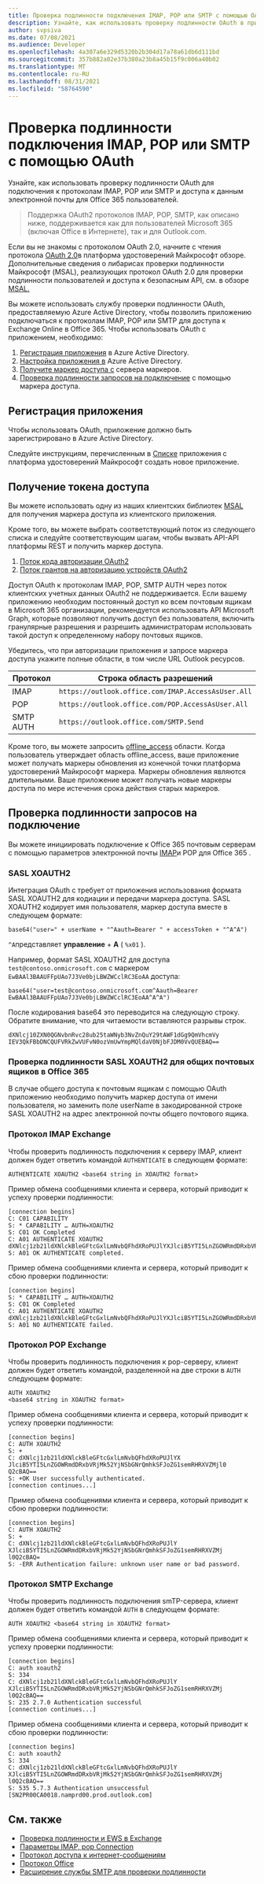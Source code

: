 ```yaml
---
title: Проверка подлинности подключения IMAP, POP или SMTP с помощью OAuth
description: Узнайте, как использовать проверку подлинности OAuth в приложениях IMAP, POP и SMTP.
author: svpsiva
ms.date: 07/08/2021
ms.audience: Developer
ms.openlocfilehash: 4a307a6e329d5320b2b304d17a78a61db6d111bd
ms.sourcegitcommit: 357b882a02e37b380a23b8a45b15f9c006a40b02
ms.translationtype: MT
ms.contentlocale: ru-RU
ms.lasthandoff: 08/31/2021
ms.locfileid: "58764590"
---
```

# <a name="authenticate-an-imap-pop-or-smtp-connection-using-oauth"></a>Проверка подлинности подключения IMAP, POP или SMTP с помощью OAuth

Узнайте, как использовать проверку подлинности OAuth для подключения к протоколам IMAP, POP или SMTP и доступа к данным электронной почты для Office 365 пользователей.

> Поддержка OAuth2 протоколов IMAP, POP, SMTP, как описано ниже, поддерживается как для пользователей Microsoft 365 (включая Office в Интернете), так и для Outlook.com.

Если вы не знакомы с протоколом OAuth 2.0, начните с чтения протокола [OAuth 2.0](/azure/active-directory/develop/active-directory-v2-protocols)в платформа удостоверений Майкрософт обзоре. Дополнительные сведения о либарисах проверки подлинности Майкрософт (MSAL), реализующих протокол OAuth 2.0 для проверки подлинности пользователей и доступа к безопасным API, см. в обзоре [MSAL.](/azure/active-directory/develop/msal-overview)

Вы можете использовать службу проверки подлинности OAuth, предоставляемую Azure Active Directory, чтобы позволить приложению подключаться к протоколам IMAP, POP или SMTP для доступа к Exchange Online в Office 365. Чтобы использовать OAuth с приложением, необходимо:

1. [Регистрация приложения](#register-your-application) в Azure Active Directory.
1. [Настройка приложения в](#configure-your-application) Azure Active Directory.
1. [Получите маркер доступа с](#get-an-access-token) сервера маркеров.
1. [Проверка подлинности запросов на подключение](#authenticate-connection-requests) с помощью маркера доступа.

## <a name="register-your-application"></a>Регистрация приложения

Чтобы использовать OAuth, приложение должно быть зарегистрировано в Azure Active Directory.

Следуйте инструкциям, перечисленным в [Списке](/azure/active-directory/develop/quickstart-register-app) приложения с платформа удостоверений Майкрософт создать новое приложение.

## <a name="get-an-access-token"></a>Получение токена доступа

Вы можете использовать одну из наших клиентских библиотек [MSAL](/azure/active-directory/develop/msal-overview) для получения маркера доступа из клиентского приложения.

Кроме того, вы можете выбрать соответствующий поток из следующего списка и следуйте соответствующим шагам, чтобы вызвать API-API платформы REST и получить маркер доступа.

1. [Поток кода авторизации OAuth2](/azure/active-directory/develop/v2-oauth2-auth-code-flow)
1. [Поток грантов на авторизацию устройств OAuth2](/azure/active-directory/develop/v2-oauth2-device-code)

Доступ OAuth к протоколам IMAP, POP, SMTP AUTH через поток клиентских учетных данных OAuth2 не поддерживается. Если вашему приложению необходим постоянный доступ ко всем почтовым ящикам в Microsoft 365 организации, рекомендуется использовать API Microsoft Graph, которые позволяют получить доступ без пользователя, включить гранулярные разрешения и разрешить администраторам использовать такой доступ к определенному набору почтовых ящиков.

Убедитесь, что при авторизации приложения и запросе маркера доступа укажите полные области, в том числе URL Outlook ресурсов.

| Протокол  | Строка область разрешений |
|-----------|-------------------------|
| IMAP      | `https://outlook.office.com/IMAP.AccessAsUser.All` |
| POP       | `https://outlook.office.com/POP.AccessAsUser.All`  |
| SMTP AUTH | `https://outlook.office.com/SMTP.Send`             |

Кроме того, вы можете запросить [offline_access](/azure/active-directory/develop/v2-permissions-and-consent#offline_access) области. Когда пользователь утверждает область offline_access, ваше приложение может получать маркеры обновления из конечной точки платформа удостоверений Майкрософт маркера. Маркеры обновления являются длительными. Ваше приложение может получать новые маркеры доступа по мере истечения срока действия старых маркеров.

## <a name="authenticate-connection-requests"></a>Проверка подлинности запросов на подключение

Вы можете инициировать подключение к Office 365 почтовым серверам с помощью параметров электронной почты [IMAP](https://support.office.com/article/pop-and-imap-email-settings-for-outlook-8361e398-8af4-4e97-b147-6c6c4ac95353)и POP для Office 365 .

### <a name="sasl-xoauth2"></a>SASL XOAUTH2

Интеграция OAuth с требует от приложения использования формата SASL XOAUTH2 для кодиации и передачи маркера доступа. SASL XOAUTH2 кодирует имя пользователя, маркер доступа вместе в следующем формате:

```text
base64("user=" + userName + "^Aauth=Bearer " + accessToken + "^A^A")
```

`^A`представляет **управление**  +  **A** ( `%x01` ).

Например, формат SASL XOAUTH2 для доступа `test@contoso.onmicrosoft.com` с маркером `EwBAAl3BAAUFFpUAo7J3Ve0bjLBWZWCclRC3EoAA` доступа:

```text
base64("user=test@contoso.onmicrosoft.com^Aauth=Bearer EwBAAl3BAAUFFpUAo7J3Ve0bjLBWZWCclRC3EoAA^A^A")
```

После кодирования base64 это переводится на следующую строку. Обратите внимание, что для читаемости вставляются разрывы строк.

```text
dXNlcj10ZXN0QGNvbnRvc28ub25taWNyb3NvZnQuY29tAWF1dGg9QmVhcmVy
IEV3QkFBbDNCQUFVRkZwVUFvN0ozVmUwYmpMQldaV0NjbFJDM0VvQUEBAQ==
```

### <a name="sasl-xoauth2-authentication-for-shared-mailboxes-in-office-365"></a>Проверка подлинности SASL XOAUTH2 для общих почтовых ящиков в Office 365

В случае общего доступа к почтовым ящикам с помощью OAuth приложению необходимо получить маркер доступа от имени пользователя, но заменить поле userName в закодированной строке SASL XOAUTH2 на адрес электронной почты общего почтового ящика. 

### <a name="imap-protocol-exchange"></a>Протокол IMAP Exchange

Чтобы проверить подлинность подключения к серверу IMAP, клиент должен будет ответить командой `AUTHENTICATE` в следующем формате:

```text
AUTHENTICATE XOAUTH2 <base64 string in XOAUTH2 format>
```

Пример обмена сообщениями клиента и сервера, который приводит к успеху проверки подлинности:

```text
[connection begins]
C: C01 CAPABILITY
S: * CAPABILITY … AUTH=XOAUTH2
S: C01 OK Completed
C: A01 AUTHENTICATE XOAUTH2 dXNlcj1zb21ldXNlckBleGFtcGxlLmNvbQFhdXRoPUJlYXJlciB5YTI5LnZGOWRmdDRxbVRjMk52YjNSbGNrQmhkSFJoZG1semRHRXVZMjl0Q2cBAQ==
S: A01 OK AUTHENTICATE completed.
```

Пример обмена сообщениями клиента и сервера, который приводит к сбою проверки подлинности:

```text
[connection begins]
S: * CAPABILITY … AUTH=XOAUTH2
S: C01 OK Completed
C: A01 AUTHENTICATE XOAUTH2 dXNlcj1zb21ldXNlckBleGFtcGxlLmNvbQFhdXRoPUJlYXJlciB5YTI5LnZGOWRmdDRxbVRjMk52YjNSbGNrQmhkSFJoZG1semRHRXVZMjl0Q2cBAQ==
S: A01 NO AUTHENTICATE failed.
```

### <a name="pop-protocol-exchange"></a>Протокол POP Exchange

Чтобы проверить подлинность подключения к pop-серверу, клиент должен будет ответить командой, разделенной на две строки в `AUTH` следующем формате:    

```text 
AUTH XOAUTH2 
<base64 string in XOAUTH2 format>   
``` 

Пример обмена сообщениями клиента и сервера, который приводит к успеху проверки подлинности:    

```text 
[connection begins] 
C: AUTH XOAUTH2     
S: +    
C: dXNlcj1zb21ldXNlckBleGFtcGxlLmNvbQFhdXRoPUJlYX   
JlciB5YTI5LnZGOWRmdDRxbVRjMk52YjNSbGNrQmhkSFJoZG1semRHRXVZMjl0  
Q2cBAQ==    
S: +OK User successfully authenticated. 
[connection continues...]   
``` 

Пример обмена сообщениями клиента и сервера, который приводит к сбою проверки подлинности:    

```text 
[connection begins] 
C: AUTH XOAUTH2     
S: +    
C: dXNlcj1zb21ldXNlckBleGFtcGxlLmNvbQFhdXRoPUJlY    
XJlciB5YTI5LnZGOWRmdDRxbVRjMk52YjNSbGNrQmhkSFJoZG1semRHRXVZMj   
l0Q2cBAQ=   
S: -ERR Authentication failure: unknown user name or bad password.  
```

### <a name="smtp-protocol-exchange"></a>Протокол SMTP Exchange

Чтобы проверить подлинность подключения smTP-сервера, клиент должен будет ответить командой `AUTH` в следующем формате:

```text
AUTH XOAUTH2 <base64 string in XOAUTH2 format>
```

Пример обмена сообщениями клиента и сервера, который приводит к успеху проверки подлинности:

```text
[connection begins]
C: auth xoauth2
S: 334
C: dXNlcj1zb21ldXNlckBleGFtcGxlLmNvbQFhdXRoPUJlY
XJlciB5YTI5LnZGOWRmdDRxbVRjMk52YjNSbGNrQmhkSFJoZG1semRHRXVZMj
l0Q2cBAQ==
S: 235 2.7.0 Authentication successful
[connection continues...]
```

Пример обмена сообщениями клиента и сервера, который приводит к сбою проверки подлинности:

```text
[connection begins]
C: auth xoauth2
S: 334
C: dXNlcj1zb21ldXNlckBleGFtcGxlLmNvbQFhdXRoPUJlY
XJlciB5YTI5LnZGOWRmdDRxbVRjMk52YjNSbGNrQmhkSFJoZG1semRHRXVZMj
l0Q2cBAQ==
S: 535 5.7.3 Authentication unsuccessful [SN2PR00CA0018.namprd00.prod.outlook.com]
```

## <a name="see-also"></a>См. также

- [Проверка подлинности и EWS в Exchange](../exchange-web-services/authentication-and-ews-in-exchange.md)
- [Параметры IMAP, pop Connection](https://support.office.com/article/pop-and-imap-email-settings-for-outlook-8361e398-8af4-4e97-b147-6c6c4ac95353)
- [Протокол доступа к интернет-сообщениям](https://tools.ietf.org/html/rfc3501)
- [Протокол Office](https://tools.ietf.org/html/rfc1081)
- [Расширение службы SMTP для проверки подлинности](https://tools.ietf.org/html/rfc4954)
